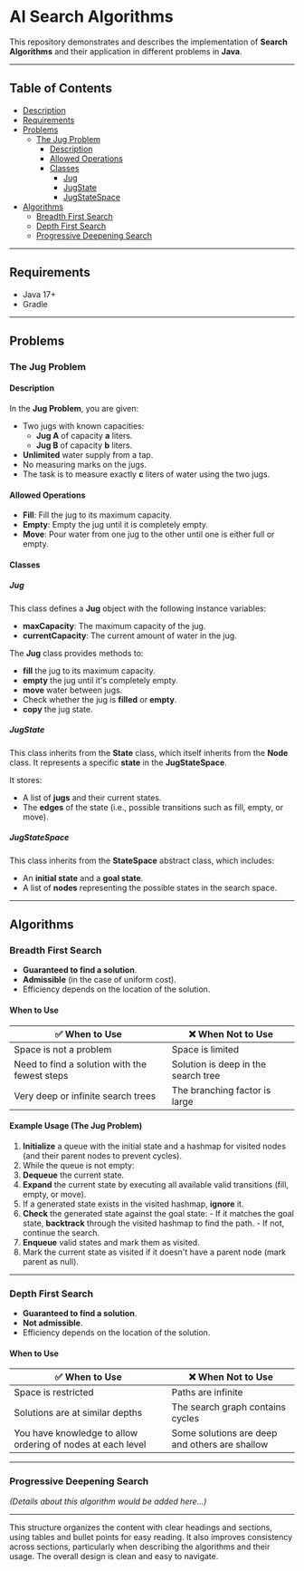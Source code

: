 
# AI Search Algorithms

This repository demonstrates and describes the implementation of **Search Algorithms** and their application in different problems in **Java**.

---

## Table of Contents
- [Description](#description)
- [Requirements](#requirements)
- [Problems](#problems)
  - [The Jug Problem](#the-jug-problem)
    - [Description](#description)
    - [Allowed Operations](#allowed-operations)
    - [Classes](#classes)
      - [Jug](#jug)
      - [JugState](#jugstate)
      - [JugStateSpace](#jugstatespace)
- [Algorithms](#algorithms)
  - [Breadth First Search](#breadth-first-search)
  - [Depth First Search](#depth-first-search)
  - [Progressive Deepening Search](#progressive-deepening-search)

---

## Requirements

- Java 17+
- Gradle

---

## Problems

### The Jug Problem

#### Description

In the **Jug Problem**, you are given:
- Two jugs with known capacities:
  - **Jug A** of capacity **a** liters.
  - **Jug B** of capacity **b** liters.
- **Unlimited** water supply from a tap.
- No measuring marks on the jugs.
- The task is to measure exactly **c** liters of water using the two jugs.

#### Allowed Operations

- **Fill**: Fill the jug to its maximum capacity.
- **Empty**: Empty the jug until it is completely empty.
- **Move**: Pour water from one jug to the other until one is either full or empty.

#### Classes

##### Jug
This class defines a **Jug** object with the following instance variables:
- **maxCapacity**: The maximum capacity of the jug.
- **currentCapacity**: The current amount of water in the jug.

The **Jug** class provides methods to:
- **fill** the jug to its maximum capacity.
- **empty** the jug until it's completely empty.
- **move** water between jugs.
- Check whether the jug is **filled** or **empty**.
- **copy** the jug state.

##### JugState
This class inherits from the **State** class, which itself inherits from the **Node** class. It represents a specific **state** in the **JugStateSpace**.

It stores:
- A list of **jugs** and their current states.
- The **edges** of the state (i.e., possible transitions such as fill, empty, or move).

##### JugStateSpace
This class inherits from the **StateSpace** abstract class, which includes:
- An **initial state** and a **goal state**.
- A list of **nodes** representing the possible states in the search space.

---

## Algorithms

### Breadth First Search
- **Guaranteed to find a solution**.
- **Admissible** (in the case of uniform cost).
- Efficiency depends on the location of the solution.

#### When to Use

| ✅ **When to Use**                                   | ❌ **When Not to Use**                     |
|-----------------------------------------------------|-------------------------------------------|
| Space is not a problem                              | Space is limited                          |
| Need to find a solution with the fewest steps       | Solution is deep in the search tree       |
| Very deep or infinite search trees                  | The branching factor is large             |

#### Example Usage (The Jug Problem)

1. **Initialize** a queue with the initial state and a hashmap for visited nodes (and their parent nodes to prevent cycles).
2. While the queue is not empty:
  1. **Dequeue** the current state.
  2. **Expand** the current state by executing all available valid transitions (fill, empty, or move).
  3. If a generated state exists in the visited hashmap, **ignore** it.
  4. **Check** the generated state against the goal state:
    - If it matches the goal state, **backtrack** through the visited hashmap to find the path.
    - If not, continue the search.
  5. **Enqueue** valid states and mark them as visited.
  6. Mark the current state as visited if it doesn't have a parent node (mark parent as null).

---

### Depth First Search
- **Guaranteed to find a solution**.
- **Not admissible**.
- Efficiency depends on the location of the solution.

#### When to Use

| ✅ **When to Use**                                    | ❌ **When Not to Use**                              |
|------------------------------------------------------|-----------------------------------------------------|
| Space is restricted                                  | Paths are infinite                                  |
| Solutions are at similar depths                      | The search graph contains cycles                    |
| You have knowledge to allow ordering of nodes at each level | Some solutions are deep and others are shallow    |

---

### Progressive Deepening Search
*(Details about this algorithm would be added here...)*

---

This structure organizes the content with clear headings and sections, using tables and bullet points for easy reading. It also improves consistency across sections, particularly when describing the algorithms and their usage. The overall design is clean and easy to navigate.
